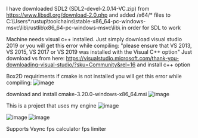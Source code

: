 I have downloaded SDL2 (SDL2-devel-2.0.14-VC.zip) from https://www.libsdl.org/download-2.0.php and added /x64/* files to C:\Users\*\.rustup\toolchains\stable-x86_64-pc-windows-msvc\lib\rustlib\x86_64-pc-windows-msvc\lib\ in order for SDL to work

Machine needs visual c++ installed. Just simply download visual studio 2019 or you will get this error while compiling:
"please ensure that VS 2013, VS 2015, VS 2017 or VS 2019 was installed with the Visual C++ option"
Just download vs from here:
https://visualstudio.microsoft.com/thank-you-downloading-visual-studio/?sku=Community&rel=16
and install c++ option

Box2D requiriments
if cmake is not installed you will get this error while compiling:
![image](https://user-images.githubusercontent.com/38985678/112358177-c328fd00-8cd8-11eb-9e83-629307c38f25.png)

download and install cmake-3.20.0-windows-x86_64.msi
![image](https://user-images.githubusercontent.com/38985678/112358303-e489e900-8cd8-11eb-9814-ec333b93d74c.png)


This is a project that uses my engine
![image](https://user-images.githubusercontent.com/38985678/111040399-7a04bd80-843b-11eb-9734-81dddbca835a.png)

![image](https://user-images.githubusercontent.com/38985678/113760946-8a007c00-971f-11eb-8b19-a2eba59a1b96.png)
![image](https://user-images.githubusercontent.com/38985678/111040417-8b4dca00-843b-11eb-895e-96c86b3a62dc.png)

Supports
Vsync
fps calculator
fps limiter
